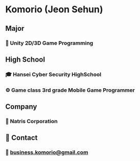 # Komorio (Jeon Sehun)

## Major

### 🧩 Unity 2D/3D Game Programming

## High School

### 🎓 Hansei Cyber Security HighSchool
### ⚙️ Game class 3rd grade Mobile Game Programmer

## Company

### 🏢 Natris Corporation

## 💬 Contact 

### 📨 business.komorio@gmail.com 
